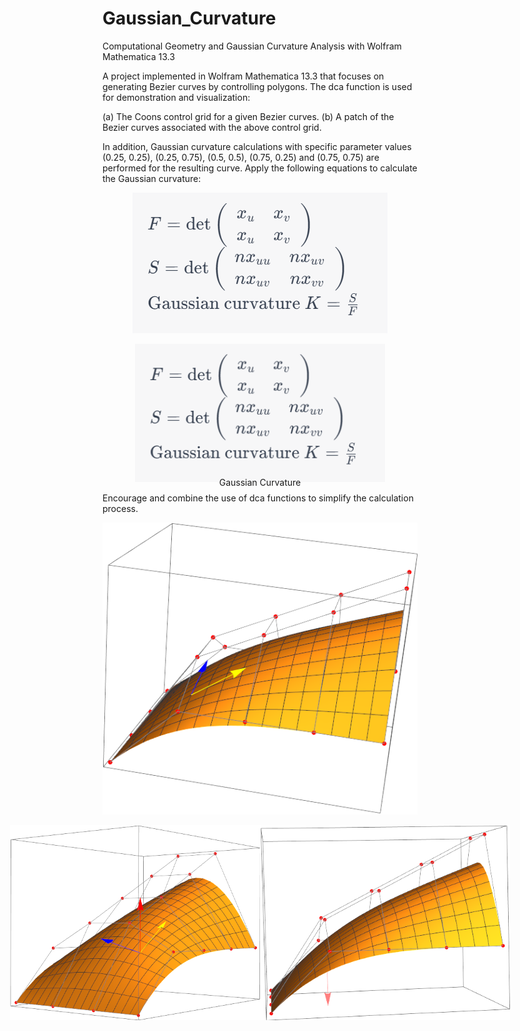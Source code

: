 # Gaussian_Curvature
Computational Geometry and Gaussian Curvature Analysis with Wolfram Mathematica 13.3

A project implemented in Wolfram Mathematica 13.3 that focuses on generating Bezier curves by controlling polygons. 
The dca function is used for demonstration and visualization:

(a) The Coons control grid for a given Bezier curves. 
(b) A patch of the Bezier curves associated with the above control grid.

In addition, Gaussian curvature calculations with specific parameter values 
(0.25, 0.25), (0.25, 0.75), (0.5, 0.5), (0.75, 0.25) and (0.75, 0.75) are performed for the resulting curve.
Apply the following equations to calculate the Gaussian curvature:

<p align="center">
  <img src="https://github.com/bryanliao24/Gaussian_Curvature/blob/main/img/1.PNG" alt="Gaussian Curvature">
</p>

<div style="text-align: center;">
    <div style="display: inline-block; position: relative;">
        <img src="https://github.com/bryanliao24/Gaussian_Curvature/blob/main/img/1.PNG" width="400" alt="Gaussian Curvature" />
        <p style="position: absolute; bottom: -20px; left: 0; width: 100%; text-align: center;">Gaussian Curvature</p>
    </div>
</div>

Encourage and combine the use of dca functions to simplify the calculation process.
<p align="center">
  <img src="https://github.com/bryanliao24/Gaussian_Curvature/blob/main/img/2.png" alt="U-partial & V-partial">
</p>


<div style="display: flex; justify-content: center;">
    <img src="https://github.com/bryanliao24/Gaussian_Curvature/blob/main/img/3.png" width="400" alt="UV-partial" />
    <img src="https://github.com/bryanliao24/Gaussian_Curvature/blob/main/img/4.png" width="400" alt="UU-partial & VV-partial"/>
</div>

